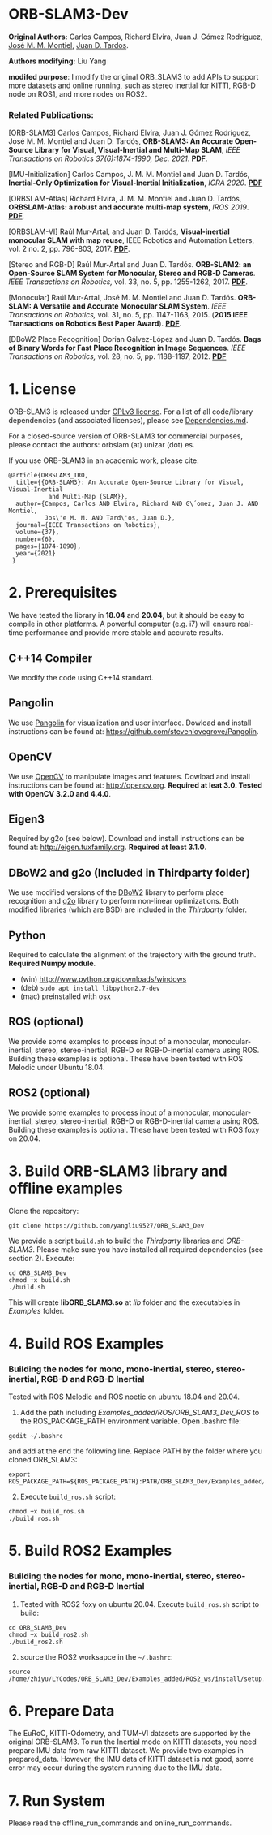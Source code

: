 # ORB-SLAM3-Dev
**Original Authors:** Carlos Campos, Richard Elvira, Juan J. Gómez Rodríguez, [José M. M. Montiel](http://webdiis.unizar.es/~josemari/), [Juan D. Tardos](http://webdiis.unizar.es/~jdtardos/).

**Authors modifying:** Liu Yang

**modifed purpose**: I modify the original ORB_SLAM3 to add APIs to support more datasets and online running, such as stereo inertial for KITTI, RGB-D node on ROS1, and more nodes on ROS2. 

### Related Publications:

[ORB-SLAM3] Carlos Campos, Richard Elvira, Juan J. Gómez Rodríguez, José M. M. Montiel and Juan D. Tardós, **ORB-SLAM3: An Accurate Open-Source Library for Visual, Visual-Inertial and Multi-Map SLAM**, *IEEE Transactions on Robotics 37(6):1874-1890, Dec. 2021*. **[PDF](https://arxiv.org/abs/2007.11898)**.

[IMU-Initialization] Carlos Campos, J. M. M. Montiel and Juan D. Tardós, **Inertial-Only Optimization for Visual-Inertial Initialization**, *ICRA 2020*. **[PDF](https://arxiv.org/pdf/2003.05766.pdf)**

[ORBSLAM-Atlas] Richard Elvira, J. M. M. Montiel and Juan D. Tardós, **ORBSLAM-Atlas: a robust and accurate multi-map system**, *IROS 2019*. **[PDF](https://arxiv.org/pdf/1908.11585.pdf)**.

[ORBSLAM-VI] Raúl Mur-Artal, and Juan D. Tardós, **Visual-inertial monocular SLAM with map reuse**, IEEE Robotics and Automation Letters, vol. 2 no. 2, pp. 796-803, 2017. **[PDF](https://arxiv.org/pdf/1610.05949.pdf)**. 

[Stereo and RGB-D] Raúl Mur-Artal and Juan D. Tardós. **ORB-SLAM2: an Open-Source SLAM System for Monocular, Stereo and RGB-D Cameras**. *IEEE Transactions on Robotics,* vol. 33, no. 5, pp. 1255-1262, 2017. **[PDF](https://arxiv.org/pdf/1610.06475.pdf)**.

[Monocular] Raúl Mur-Artal, José M. M. Montiel and Juan D. Tardós. **ORB-SLAM: A Versatile and Accurate Monocular SLAM System**. *IEEE Transactions on Robotics,* vol. 31, no. 5, pp. 1147-1163, 2015. (**2015 IEEE Transactions on Robotics Best Paper Award**). **[PDF](https://arxiv.org/pdf/1502.00956.pdf)**.

[DBoW2 Place Recognition] Dorian Gálvez-López and Juan D. Tardós. **Bags of Binary Words for Fast Place Recognition in Image Sequences**. *IEEE Transactions on Robotics,* vol. 28, no. 5, pp. 1188-1197, 2012. **[PDF](http://doriangalvez.com/php/dl.php?dlp=GalvezTRO12.pdf)**

# 1. License

ORB-SLAM3 is released under [GPLv3 license](https://github.com/UZ-SLAMLab/ORB_SLAM3/LICENSE). For a list of all code/library dependencies (and associated licenses), please see [Dependencies.md](https://github.com/UZ-SLAMLab/ORB_SLAM3/blob/master/Dependencies.md).

For a closed-source version of ORB-SLAM3 for commercial purposes, please contact the authors: orbslam (at) unizar (dot) es.

If you use ORB-SLAM3 in an academic work, please cite:

    @article{ORBSLAM3_TRO,
      title={{ORB-SLAM3}: An Accurate Open-Source Library for Visual, Visual-Inertial 
               and Multi-Map {SLAM}},
      author={Campos, Carlos AND Elvira, Richard AND G\´omez, Juan J. AND Montiel, 
              Jos\'e M. M. AND Tard\'os, Juan D.},
      journal={IEEE Transactions on Robotics}, 
      volume={37},
      number={6},
      pages={1874-1890},
      year={2021}
     }

# 2. Prerequisites
We have tested the library in **18.04** and **20.04**, but it should be easy to compile in other platforms. A powerful computer (e.g. i7) will ensure real-time performance and provide more stable and accurate results. 

## C++14 Compiler
We modify the code using C++14 standard.

## Pangolin
We use [Pangolin](https://github.com/stevenlovegrove/Pangolin) for visualization and user interface. Dowload and install instructions can be found at: https://github.com/stevenlovegrove/Pangolin.

## OpenCV
We use [OpenCV](http://opencv.org) to manipulate images and features. Dowload and install instructions can be found at: http://opencv.org. **Required at leat 3.0. Tested with OpenCV 3.2.0 and 4.4.0**.

## Eigen3
Required by g2o (see below). Download and install instructions can be found at: http://eigen.tuxfamily.org. **Required at least 3.1.0**.

## DBoW2 and g2o (Included in Thirdparty folder)
We use modified versions of the [DBoW2](https://github.com/dorian3d/DBoW2) library to perform place recognition and [g2o](https://github.com/RainerKuemmerle/g2o) library to perform non-linear optimizations. Both modified libraries (which are BSD) are included in the *Thirdparty* folder.

## Python
Required to calculate the alignment of the trajectory with the ground truth. **Required Numpy module**.

* (win) http://www.python.org/downloads/windows
* (deb) `sudo apt install libpython2.7-dev`
* (mac) preinstalled with osx

## ROS (optional)

We provide some examples to process input of a monocular, monocular-inertial, stereo, stereo-inertial, RGB-D  or RGB-D-inertial camera using ROS. Building these examples is optional. These have been tested with ROS Melodic under Ubuntu 18.04.

## ROS2 (optional)

We provide some examples to process input of a monocular, monocular-inertial, stereo, stereo-inertial, RGB-D or RGB-D-inertial camera using ROS. Building these examples is optional. These have been tested with ROS foxy on 20.04.

# 3. Build ORB-SLAM3 library and offline examples

Clone the repository:
```
git clone https://github.com/yangliu9527/ORB_SLAM3_Dev
```

We provide a script `build.sh` to build the *Thirdparty* libraries and *ORB-SLAM3*. Please make sure you have installed all required dependencies (see section 2). Execute:
```
cd ORB_SLAM3_Dev
chmod +x build.sh
./build.sh
```

This will create **libORB_SLAM3.so**  at *lib* folder and the executables in *Examples* folder.

# 4. Build ROS Examples

### Building the nodes for mono, mono-inertial, stereo, stereo-inertial, RGB-D and RGB-D Inertial
Tested with ROS Melodic and ROS noetic on ubuntu 18.04 and 20.04.

1. Add the path including *Examples_added/ROS/ORB_SLAM3_Dev_ROS* to the ROS_PACKAGE_PATH environment variable. Open .bashrc file:
  ```
  gedit ~/.bashrc
  ```
and add at the end the following line. Replace PATH by the folder where you cloned ORB_SLAM3:

  ```
  export ROS_PACKAGE_PATH=${ROS_PACKAGE_PATH}:PATH/ORB_SLAM3_Dev/Examples_added/ROS
  ```

2. Execute `build_ros.sh` script:

  ```
  chmod +x build_ros.sh
  ./build_ros.sh
  ```

# 5. Build ROS2 Examples

### Building the nodes for mono, mono-inertial, stereo, stereo-inertial, RGB-D and RGB-D Inertial

1. Tested with ROS2 foxy on ubuntu 20.04. Execute `build_ros.sh` script to build:

  ```
cd ORB_SLAM3_Dev
chmod +x build_ros2.sh
./build_ros2.sh
  ```

2. source the ROS2 worksapce in the ```~/.bashrc```: 

  ```
source /home/zhiyu/LYCodes/ORB_SLAM3_Dev/Examples_added/ROS2_ws/install/setup.bash
  ```

# 6. Prepare Data

The EuRoC, KITTI-Odometry, and TUM-VI datasets are supported by the original ORB-SLAM3. To run the Inertial mode on KITTI datasets, you need prepare IMU data from raw KITTI dataset. We provide two examples in prepared_data. However, the IMU data of KITTI dataset is not good, some error may occur during the system running due to the IMU data.

# 7. Run System

Please read the offline_run_commands and online_run_commands.



